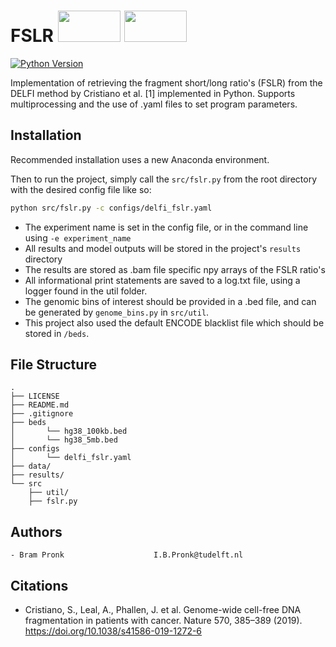 # FSLR              <img src="https://www.abuse.nl/assets/logos/tudelft.png" width="100" height="50">  <img src="https://www.annabel.nu/wp-content/uploads/2023/03/Erasmus-MC-logo.png" width="100" height="50">

[![Python Version](https://img.shields.io/static/v1.svg?label=Python%20Version&message=3.9&color=blue)](https://www.python.org/downloads)

Implementation of retrieving the fragment short/long ratio's (FSLR) from the DELFI method by Cristiano et al. [1] implemented in Python.
Supports multiprocessing and the use of .yaml files to set program parameters.

## Installation
<!---
This section should contain installation, testing, and running instructions for people who want to get started with the project. 

- These instructions should work on a clean system.
- These instructions should work without having to install an IDE.
- You can specify that the user should have a certain operating system.
--->
Recommended installation uses a new Anaconda environment. 
<!---
To ease the process, this project includes an environment file.
This can be plugged into Anaconda [following this short tutorial](https://conda.io/projects/conda/en/latest/user-guide/tasks/manage-environments.html#creating-an-environment-from-an-environment-yml-file).
--->

Then to run the project, simply call the ```src/fslr.py``` from the root directory with the desired config file like so:
```bash
python src/fslr.py -c configs/delfi_fslr.yaml
```
- The experiment name is set in the config file, or in the command line using ```-e experiment_name```
- All results and model outputs will be stored in the project's ```results``` directory
- The results are stored as .bam file specific npy arrays of the FSLR ratio's
- All informational print statements are saved to a log.txt file, using a logger found in the util folder.
- The genomic bins of interest should be provided in a .bed file, and can be generated by ```genome_bins.py``` in ```src/util```.
- This project also used the default ENCODE blacklist file which should be stored in ```/beds```.

## File Structure
```
.
├── LICENSE
├── README.md
├── .gitignore
├── beds
│       └── hg38_100kb.bed
│       └── hg38_5mb.bed
├── configs
│       └── delfi_fslr.yaml
├── data/
├── results/
└── src
    ├── util/
    ├── fslr.py
```

## Authors
    - Bram Pronk                    I.B.Pronk@tudelft.nl

## Citations
- Cristiano, S., Leal, A., Phallen, J. et al. Genome-wide cell-free DNA fragmentation in patients with cancer. Nature 570, 385–389 (2019). https://doi.org/10.1038/s41586-019-1272-6
